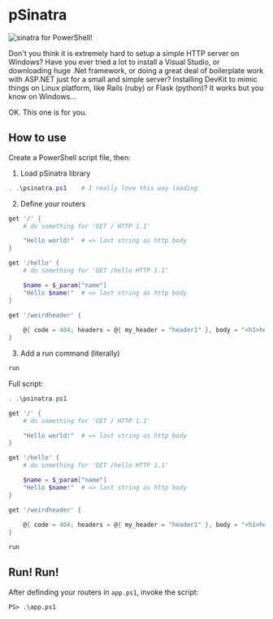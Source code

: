 # pSinatra
![sinatra](http://www.sinatrarb.com/) for PowerShell!

Don't you think it is extremely hard to setup a simple HTTP server on Windows? Have you ever tried a lot to install a Visual Studio, or downloading huge .Net framework, or doing a great deal of boilerplate work with ASP.NET just for a small and simple server?
Installing DevKit to mimic things on Linux platform, like Rails (ruby) or Flask (python)? It works but you know on Windows...

OK. This one is for you.

## How to use

Create a PowerShell script file, then:

1. Load pSinatra library
```powershell
. .\psinatra.ps1    # I really love this way loading
```

2. Define your routers
```powershell
get '/' {
	# do something for 'GET / HTTP 1.1'

	"Hello world!"  # => last string as http body
}

get '/hello' {
	# do something for 'GET /hello HTTP 1.1'

	$name = $_param["name"]
	"Hello $name!"  # => last string as http body
}

get '/weirdheader' {
	
	@{ code = 404; headers = @{ my_header = "header1" }, body = "<h1>hello</h1>"}
}
```

3. Add a run command (literally)
```powershell
run
```

Full script:
```powershell
. .\psinatra.ps1

get '/' {
	# do something for 'GET / HTTP 1.1'

	"Hello world!"  # => last string as http body
}

get '/hello' {
	# do something for 'GET /hello HTTP 1.1'

	$name = $_param["name"]
	"Hello $name!"  # => last string as http body
}

get '/weirdheader' {
	
	@{ code = 404; headers = @{ my_header = "header1" }, body = "<h1>hello</h1>"}
}

run
```

## Run! Run!
After definding your routers in `app.ps1`, invoke the script:

```
PS> .\app.ps1
```
